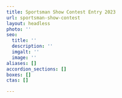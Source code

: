 ```yaml
---
title: Sportsman Show Contest Entry 2023
url: sportsman-show-contest
layout: headless
photo: ''
seo:
  title: ''
  description: ''
  imgalt: ''
  image: ''
aliases: []
accordion_sections: []
boxes: []
ctas: []

---
```

<script type="text/javascript" src="https://form.jotform.com/jsform/230247266970156"></script>
